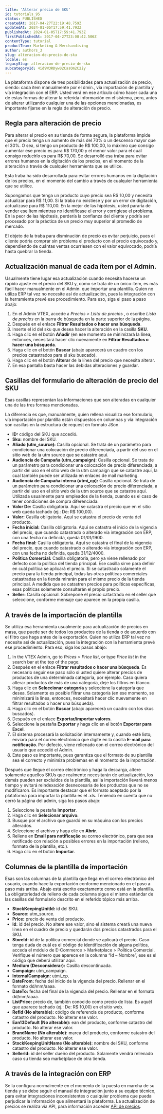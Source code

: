 ```yaml
---
title: 'Alterar precio de SKU'
id: tutorials_95
status: PUBLISHED
createdAt: 2017-04-27T22:19:48.759Z
updatedAt: 2024-01-05T17:59:41.793Z
publishedAt: 2024-01-05T17:59:41.793Z
firstPublishedAt: 2017-04-27T23:00:42.506Z
contentType: tutorial
productTeam: Marketing & Merchandising
author: authors_3
slug: alteracion-de-precio-de-sku
locale: es
legacySlug: alteracion-de-precio-de-sku
subcategoryId: 4id9W3RDyw02CasOm2C2iy
---
```


La plataforma dispone de tres posibilidades para actualización de precio, siendo: cada ítem manualmente por el dmin., vía importación de plantilla y vía integración con el ERP. Usted verá en ese artículo cómo hacer cada una de estas formas de alterar la referida información en el sistema, pero, antes de alterar utilizando cualquier una de las opciones mencionadas, es importante fijarse en la regla de alteración de precio.

## Regla para alteración de precio

Para alterar el precio en su tienda de forma segura, la plataforma impide que el precio tenga un aumento de más del 70% o un descenso mayor que el 30%. O sea, si tengo un producto de R$ 100,00, lo máximo que consigo aumentar ese precio es para R$ 170,00 y el menor valor para el cual consigo reducirlo es para R$ 70,00. Se desarrolló esa traba para evitar errores humanos en la digitación de los precios, en el momento de la alteración a través de cualquier herramienta que se utilice.

Esta traba ha sido desarrollada para evitar errores humanos en la digitación de los precios, en el momento del cambio a través de cualquier herramienta que se utilice.

Supongamos que tenga un producto cuyo precio sea R$ 10,00 y necesita actualizar para R$ 11,00. Si la traba no existiese y por un error de digitación, actualizase para R$ 110,00. En la mejor de las hipótesis, usted pararía de vender ese ítem mientras no identificase el error y corrigiese el problema. En la peor de las hipótesis, perdería la confianza del cliente y podría ser procesado por la práctica de un precio muy superior al promedio de mercado.

El objeto de la traba para disminución de precio es evitar perjuicio, pues el cliente podría comprar sin problema el producto con el precio equivocado y, dependiendo de cuántas ventas ocurriesen con el valor equivocado, podría hasta quebrar la tienda.

## Actualización manual de cada ítem por el Admin.

Usualmente tiene lugar esa actualización cuando necesita hacerse un rápido ajuste en el precio del SKU y, como se trata de un único ítem, es más fácil hacer manualmente en el Admin. que importar una plantilla. Quien no utiliza ERP tal vez no necesite así de actualización, pues la integración con la herramienta prevé ese procedimiento. Para eso, siga el paso a paso abajo:

1. En el Admin VTEX, accede a *Precios > Lista de precios* , o escribe *Lista de precios* en la barra de búsqueda en la parte superior de la página.
2. Después en el enlace __Filtrar Resultados o hacer una búsqueda__. 
3. Inserte el id del sku que desea hacer la alteración en la casilla __SKU__.
4. Haga clic en el botón __Añadir__ (en ese momento se minimizará la línea, entonces, necesitará hacer clic nuevamente en __Filtrar Resultados o hacer una búsqueda__. 
5. Haga clic en el botón __Buscar__ (abajo aparecerá un cuadro con los precios catastrados para el sku buscado).
6. Haga clic en el botón __Alterar__ de la línea del precio que necesita alterar.
7. En esa pantalla basta hacer las debidas alteraciones y guardar.

## Casillas del formulario de alteración de precio del SKU

Esas casillas representan las informaciones que son alteradas en cualquier una de las tres formas mencionadas.

La diferencia es que, manualmente, quien rellena visualiza ese formulario, vía importación por plantilla están dispuestos en columnas y vía integración son casillas en la estructura de request en formato JSon.

- **ID:** código del SKU que accedió.
- **Sku:** nombre del SKU.
- **Aliado (utm_source):** Casilla opcional. Se trata de un parámetro para condicionar una colocación de precio diferenciada, a partir del uso en el sitio web de la utm source que se catastre aquí.
- **Audiencia de Campaña (utm_campaign):** Casilla opcional. Se trata de un parámetro para condicionar una colocación de precio diferenciada, a partir del uso en el sitio web de la utm campaign que se catastre aquí, la cual también puede ser utilizada en enlaces de mail marketing.
- **Audiencia de Campaña interna (utmi_cp):** Casilla opcional. Se trata de un parámetro para condicionar una colocación de precio diferenciada, a partir del uso en el sitio web de la utm source que se catastre aquí. Utilizada usualmente para empleados de la tienda, cuando es el caso de tener condiciones de compra diferenciada.
- **Valor De:** Casilla obligatoria. Aquí se catastra el precio que en el sitio web queda tachado (ej.: De: R$ 100,00).
- **Valor:** Casilla obligatoria. Aquí se catastra el precio de venta del producto.
- **Fecha inicial:** Casilla obligatoria. Aquí se catastra el inicio de la vigencia del precio, que cuando catastrado o alterado vía integración con ERP, con una fecha no definida, queda 01/01/1900.
- **Fecha final:** Casilla obligatoria. Aquí se catastra el final de la vigencia del precio, que cuando catastrado o alterado vía integración con ERP, con una fecha no definida, queda 31/12/4000.
- **Política Comercial:** Casilla obligatoria, pero ya viene rellenado por defecto con la política del tienda principal. Ese casilla sirve para definir en cuál política se aplicará el precio. Si se catastrado solamente el precio para la tienda principal, todas las otras políticas comerciales catastradas en la tienda mirarán para el mismo precio de la tienda principal. A medida que se catastren precios para políticas específicas, esas políticas solamente consultarán el propio precio.
- **Seller:** Casilla opcional. Sobrepone el precio catastrado en el seller que seleccione, conforme mensaje que aparece en la propia casilla.

## A través de la importación de plantilla

Se utiliza esa herramienta usualmente para actualización de precios en masa, que puede ser de todos los productos de la tienda o de acuerdo con el filtro que haga antes de la exportación. Quien no utiliza ERP tal vez no necesite así de actualización, pues la integración con la herramienta prevé ese procedimiento. Para eso, siga los pasos abajo:

1. In the VTEX Admin, go to *Prices > Price list*, or type *Price list* in the search bar at the top of the page.
2. Después en el enlace __Filtrar resultados o hacer una búsqueda__. Es necesario seguir ese paso sólo si usted quiere alterar precios de productos de una determinada categoría, por ejemplo. Caso quiera alterar productos de más de una categoría, deje los filtros en blanco.
3. Haga clic en __Seleccionar categoría__ y seleccione la categoría que desea. Solamente es posible filtrar una categoría (en ese momento, se minimizará la línea, entonces, necesitará hacer clic nuevamente en filtrar resultados o hacer una búsqueda).
4. Haga clic en el botón __Buscar__ (abajo aparecerá un cuadro con los skus buscados).
5. Después en el enlace __Exportar/importar valores__.
6. Seleccione la pestaña __Exportar__ y haga clic en el botón __Exportar para Excel__. 
7. El sistema procesará la solicitación internamente y, cuando esté listo, enviará para el correo electrónico que digite en la casilla __E-mail para notificação__. Por defecto, viene rellenado con el correo electrónico del usuario que accedió el Admin.
8. Este paso es importante, pues garantiza que el formato de su plantilla sea el correcto y minimiza problemas en el momento de la importación.

Después que llegue el correo electrónico y haga la descarga, altere solamente aquellos SKUs que realmente necesitarán de actualización, los demás pueden ser excluidos de la plantilla, así la importación llevará menos tiempo y evitará reindexación desnecesaria de los productos que no se modificaron. Es importante destacar que el formato aceptado por la plataforma para importar la plantilla es el .xls. Teniendo en cuenta que no cerró la página del admin, siga los pasos abajo:

1. Seleccione la pestaña __Importar__.
2. Haga clic en __Selecionar arquivo__.
3. Busque por el archivo que guardó en su máquina con los precios alterados.
4. Seleccione el archivo y haga clic en __Abrir__.
5. Rellene en __Email para notificação__ su correo electrónico, para que sea notificado con relación a posibles errores en la importación (relleno, formato de la plantilla, etc.).
6. Haga clic en el botón __Importar__.

## Columnas de la plantilla de importación

Esas son las columnas de la plantilla que llega en el correo electrónico del usuario, cuando hace la exportación conforme mencionado en el paso a paso más arriba. Abajo está escrito exactamente como está en la plantilla. La obligatoriedad de relleno de cada columna sigue el mismo estándar de las casillas del formulario descrito en el referido tópico más arriba.

- **StockKeepingUnitId:** id del SKU.
- **Source:** utm\_source.
- **Price:** precio de venta del producto.
- **Id:** id del precio. No altere ese valor, sino el sistema creará una nueva línea en el cuadro de precio y quedarán dos precios catastrados para el SKU.
- **StoreId:** id de la política comercial donde se aplicará el precio. Caso tenga duda de cuál es el código de identificación de alguna política, acceda el módulo de E-Commerce &gt; Marketplace &gt; Política Comercial. Verifique el número que aparece en la columna “Id &#8211; Nombre”, ese es el código que deberá utilizar aquí.
- **Medium (Desconsiderar):** Casilla descontinuada.
- **Campaign:** utm\_campaign.
- **InternalCampaign:** utmi\_cp.
- **DateFrom:** fecha del inicio de la vigencia del precio. Rellenar en el formato dd/mm/aaaa.
- **DateTo:** fecha del final de la vigencia del precio. Rellenar en el formato dd/mm/aaaa.
- **ListPrice:** precio de, también conocido como precio de lista. Es aquél que aparece tachado (ej.: De: R$ 10,00) en el sitio web.
- **RefId (No alterable):** código de referencia de producto, conforme catastro del producto. No alterar ese valor.
- **Ean13Default (No alterable):** ean del producto, conforme catastro del producto. No alterar ese valor.
- **BrandName (No alterable):** marca del producto, conforme catastro del producto. No alterar ese valor.
- **StockKeepingUnitName (No alterable):** nombre del SKU, conforme catastro del producto. No alterar ese valor.
- **SellerId:** id del seller dueño del producto. Solamente vendrá rellenado caso su tienda sea marketplace de otra tienda.

## A través de la integración con ERP

Se la configura normalmente en el momento de la puesta en marcha de su tienda y se debe seguir el manual de integración junto a su equipo técnico, para evitar integraciones inconsistentes o cualquier problema que pueda perjudicar la información que alimentará la plataforma. La actualización de precios se realiza vía API, para información acceder [API de precios](https://developers.vtex.com/docs/api-reference/pricing-api#overview).
